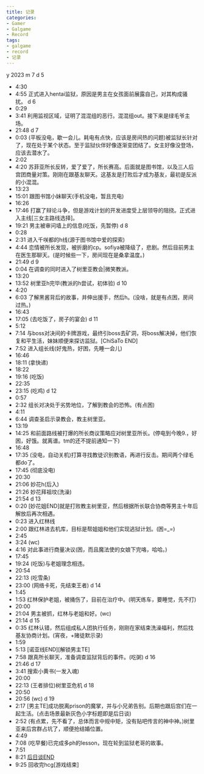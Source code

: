 ```yaml
---
title: 记录
categories:
- Gamer
- Galgame
- Record
tags:
- galgame
- record
- 记录
---
```

y 2023
m 7
d 5
- 4:30
- 4:55
正式进入hentai监狱，原因是男主在女孩面前展露自己，对其构成骚扰。
d 6
- 0:29
- 3:41
利用监视区域，证明了混混组的恶行。混混组out。接下来是绿毛爷主场。
- 21:48
d 7
- 0:03
(平板没电，歇一会儿。耗电有点快，应该是房间热的问题)被监狱长针对了，现在处于某个状态。至于监狱伙伴好像逐渐变团结了。女主好像没登场，应该去潜水了。
- 2:02
- 4:20
苏菲亚所长反转，爱了爱了，所长赛高。后面就是图书馆，以及三人后宫团商量对策。刚刚在跟基友聊天。这基友是打败后才成为基友，最初是反派的小混混。
- 13:23
- 15:01
跟图书馆小妹聊天(手机没电，暂且充电)
- 16:26
- 17:46
打赢了辩论斗争，但是游戏计划的开发进度受上层领导的阻挠。正式进入主线[三女主路线选择]。
- 19:21
男主被审问墙上的信息(吃饭，先暂停)
d 8
- 0:28
- 2:31
进入千咲都的h线(源于图书馆中爱的探索)
- 4:44
恋情被所长发现，被折磨的cp。sofiya被降级了，悲剧。然后目前男主在医生那聊天。(是时候些一下，房间现在是桑拿温度。)
- 21:49
d 9
- 0:04
在调查的同时进入了树里亚教会|微笑教派。
- 13:20
- 13:52
树里亚h完毕(教派的h尝试，初体验)
d 10
- 4:20
- 6:03
了解黑酱背后的故事，并伸出援手，然后h。(没啥，就是有点困，房间过热。)
- 16:43
- 17:05
(去吃饭了，房子的宴会)
d 11
- 5:12
- 7:14
与boss对决间的卡牌游戏，最终引boss去矿洞，将boss解决掉，他们恢复和平生活，妹妹顺便来探访监狱。[ChiSaTo END]
- 7:52
进入组长线(好鬼热，好困，先睡一会儿)
- 16:46
- 18:11
(拿快递)
- 18:22
- 19:16
(吃饭)
- 22:35
- 23:15
(吃鸡)
d 12
- 0:57
- 2:32
组长对决处于劣势地位，了解到教会的恐怖。(有点困)
- 4:11
- 6:44
调查圣启示录教会，教主树里亚。
- 13:19
- 14:25
和前面路线被打爆的所长商议策略应对树里亚所长。(停电到今晚9.，好困，好饿。就离谱。tm的还不提前通知一下)
- 16:48
- 17:35
(没电，自动关机)打算寻找教徒识别教语，再进行反击。期间两个绿毛都do了。
- 17:45
(彻底没电)
- 20:30
- 21:06
妙花h(后入)
- 21:26
妙花拜祖坟(洗澡)
- 21:54
d 13
- 0:20
[妙花姐END]就是打败教主树里亚，然后根据所长联合协商等男主十年后解放后再次相遇。
- 0:23
进入红林线
- 2:00
跟红林进去机库，目标是帮姐姐和他们实现逃狱计划。(困=_=)
- 2:45
- 3:24
(wc)
- 4:16
对此事进行商量决议(困，而且魔法使的女娘下完咯，哈哈。)
- 17:45
- 19:24
(吃饭)与老姐理念相违。
- 20:54
- 22:13
(吃雪条)
- 23:00
(网络卡死，先结束王者)
d 14
- 1:45
- 1:53
红林保护老姐，被捅伤了，目前在治疗中。(明天练车，要睡觉，先不打)
- 20:00
- 21:04
男主被抓，红林与老姐和好。(wc)
- 21:14
d 15
- 0:35
红林认错，然后组成私人团执行任务，刚刚在家结束洗澡福利，然后找基友协商计划。(宵夜，+赌徒默示录)
- 1:59
- 5:13
[诺亚线END][解锁男主TE]
- 7:58
跟真所长聊天，准备调查监狱背后的事件。(吃粥)
d 16
- 21:46
d 17
- 3:41
搜索小黄书(一发入魂)
- 20:00
- 22:13
(王者排位)树里亚危机
d 18
- 20:50
- 20:56
(wc)
d 19
- 2:17
[男主TE]成功脱离prison的魔掌，并与小兄弟告别。后期也跟后宫们在一起生活。(点击场景最新灰色小字标题即是后日谈)
- 2:52
(有点累，先不看了，总体而言中规中矩，没有贴吧传言的神中神。)树里亚来后宫群占坑了，顺便抢结婚位置。
- 4:49
- 7:08
(吃早餐)已完成多ph的lesson，现在轮到监狱老哥的故事。
- 7:51
- 8:21
[后日谈END](准备回收cg)
- 9:25
回收完hcg[游戏结束]